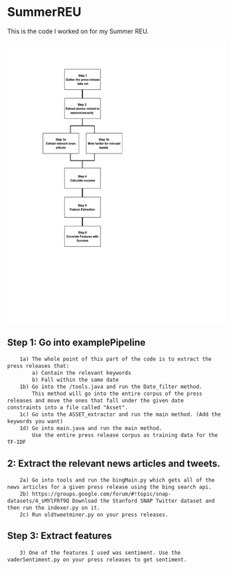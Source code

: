 # SummerREU

This is the code I worked on for my Summer REU. 


![Pipeline Picture](pipeline.jpg?raw=true "Pipeline Pic")  

## Step 1: Go into examplePipeline    
        1a) The whole point of this part of the code is to extract the press releases that:   
            a) Contain the relevant keywords    
            b) Fall within the same date    
        1b) Go into the /tools.java and run the Date_filter method.    
            This method will go into the entire corpus of the press releases and move the ones that fall under the given date             constraints into a file called "Asset".       
        1c) Go into the ASSET_extractor and run the main method. (Add the keywords you want)     
        1d) Go into main.java and run the main method.   
            Use the entire press release corpus as training data for the TF-IDF     
## 2: Extract the relevant news articles and tweets.      
        2a) Go into tools and run the bingMain.py which gets all of the news articles for a given press release using the bing search api.      
        2b) https://groups.google.com/forum/#!topic/snap-datasets/4_sMYlFRf9Q Download the Stanford SNAP Twitter dataset and then run the indexer.py on it.      
        2c) Run oldtweetminer.py on your press releases.     

## Step 3: Extract features
        3) One of the features I used was sentiment. Use the vaderSentiment.py on your press releases to get sentiment. 
       


